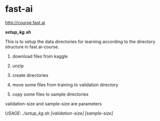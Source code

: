 # fast-ai
http://course.fast.ai

___setup_kg.sh___

This is to setup the data directories for learning according to the directory structure in fast.ai-course.

1) download files from kaggle

2) unzip

3) create directories

4) move some files from training to validation directory

5) copy some files to sample directories

validation-size and sample-size are parameters

_USAGE:  ./setup_kg.sh [validation-size] [sample-size]_
